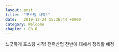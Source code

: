 ```yaml
---
layout: post
title:  "포스팅 시작!"
date:   2019-12-24 15:36:44 +0900
category: Welcome
chapter : Ch.0
---
```

느긋하게 포스팅 시작! 전력산업 전반에 대해서 정리할 예정
